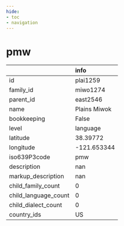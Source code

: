 ```yaml
---
hide:
- toc
- navigation
---
```

# pmw
|                      | info         |
|:---------------------|:-------------|
| id                   | plai1259     |
| family_id            | miwo1274     |
| parent_id            | east2546     |
| name                 | Plains Miwok |
| bookkeeping          | False        |
| level                | language     |
| latitude             | 38.39772     |
| longitude            | -121.653344  |
| iso639P3code         | pmw          |
| description          | nan          |
| markup_description   | nan          |
| child_family_count   | 0            |
| child_language_count | 0            |
| child_dialect_count  | 0            |
| country_ids          | US           |